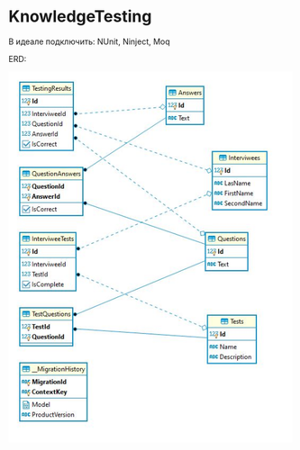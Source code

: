 # KnowledgeTesting
В идеале подключить:
NUnit,
Ninject,
Moq

ERD:

![ERD](https://github.com/zamachuga/KnowledgeTesting/blob/master/ERD.JPG)
